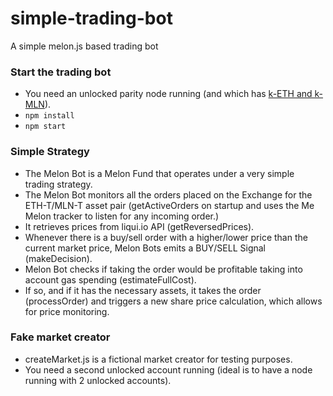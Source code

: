 # simple-trading-bot
A simple melon.js based trading bot

### Start the trading bot
- You need an unlocked parity node running (and which has [k-ETH and k-MLN](http://faucet.melon.network)). 
- ```npm install ```
- ```npm start ```

### Simple Strategy
- The Melon Bot is a Melon Fund that operates under a very simple trading strategy. 
- The Melon Bot monitors all the orders placed on the Exchange for the ETH-T/MLN-T asset pair (getActiveOrders on startup and uses the Me Melon tracker to listen for any incoming order.) 
- It retrieves prices from liqui.io API (getReversedPrices). 
- Whenever there is a buy/sell order with a higher/lower price than the current market price, Melon Bots emits a BUY/SELL Signal (makeDecision). 
- Melon Bot checks if taking the order would be profitable taking into account gas spending (estimateFullCost).
- If so, and if it has the necessary assets, it takes the order (processOrder) and triggers a new share price calculation, which allows for price monitoring.

### Fake market creator
- createMarket.js is a fictional market creator for testing purposes. 
- You need a second unlocked account running (ideal is to have a node running with 2 unlocked accounts).
